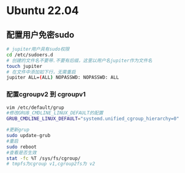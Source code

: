 # Ubuntu 22.04 

## 配置用户免密sudo
```bash
# jupiter用户具有sudo权限
cd /etc/sudoers.d
# 创建的文件名不要带.不要有后缀，这里以用户名jupiter作为文件名
touch jupiter
# 在文件中添加如下行，无需重启
jupiter ALL=(ALL) NOPASSWD: NOPASSWD: ALL
```

### 配置cgroupv2 到 cgroupv1
```bash
vim /etc/default/grup
#修改GRUB_CMDLINE_LINUX_DEFAULT的配置
GRUB_CMDLINE_LINUX_DEFAULT="systemd.unified_cgroup_hierarchy=0"

#更新grup
sudo update-grub
#重启
sudo reboot
#查看是否生效
stat -fc %T /sys/fs/cgroup/
# tmpfs为cgroup v1,cgroup2fs为 v2
```